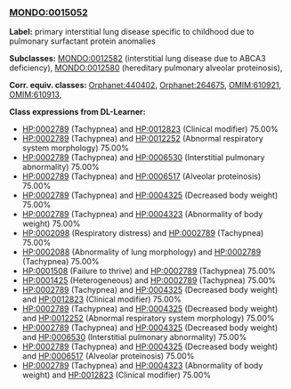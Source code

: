 
### [MONDO:0015052](http://purl.obolibrary.org/obo/MONDO_0015052)
**Label:** primary interstitial lung disease specific to childhood due to pulmonary surfactant protein anomalies

**Subclasses:** [MONDO:0012582](http://purl.obolibrary.org/obo/MONDO_0012582) (interstitial lung disease due to ABCA3 deficiency), [MONDO:0012580](http://purl.obolibrary.org/obo/MONDO_0012580) (hereditary pulmonary alveolar proteinosis), 

**Corr. equiv. classes:** [Orphanet:440402](http://www.orpha.net/ORDO/Orphanet_440402), [Orphanet:264675](http://www.orpha.net/ORDO/Orphanet_264675), [OMIM:610921](http://purl.obolibrary.org/obo/OMIM_610921), [OMIM:610913](http://purl.obolibrary.org/obo/OMIM_610913), 

**Class expressions from DL-Learner:**

- [HP:0002789](http://purl.obolibrary.org/obo/HP_0002789) (Tachypnea) and [HP:0012823](http://purl.obolibrary.org/obo/HP_0012823) (Clinical modifier) 75.00%
- [HP:0002789](http://purl.obolibrary.org/obo/HP_0002789) (Tachypnea) and [HP:0012252](http://purl.obolibrary.org/obo/HP_0012252) (Abnormal respiratory system morphology) 75.00%
- [HP:0002789](http://purl.obolibrary.org/obo/HP_0002789) (Tachypnea) and [HP:0006530](http://purl.obolibrary.org/obo/HP_0006530) (Interstitial pulmonary abnormality) 75.00%
- [HP:0002789](http://purl.obolibrary.org/obo/HP_0002789) (Tachypnea) and [HP:0006517](http://purl.obolibrary.org/obo/HP_0006517) (Alveolar proteinosis) 75.00%
- [HP:0002789](http://purl.obolibrary.org/obo/HP_0002789) (Tachypnea) and [HP:0004325](http://purl.obolibrary.org/obo/HP_0004325) (Decreased body weight) 75.00%
- [HP:0002789](http://purl.obolibrary.org/obo/HP_0002789) (Tachypnea) and [HP:0004323](http://purl.obolibrary.org/obo/HP_0004323) (Abnormality of body weight) 75.00%
- [HP:0002098](http://purl.obolibrary.org/obo/HP_0002098) (Respiratory distress) and [HP:0002789](http://purl.obolibrary.org/obo/HP_0002789) (Tachypnea) 75.00%
- [HP:0002088](http://purl.obolibrary.org/obo/HP_0002088) (Abnormality of lung morphology) and [HP:0002789](http://purl.obolibrary.org/obo/HP_0002789) (Tachypnea) 75.00%
- [HP:0001508](http://purl.obolibrary.org/obo/HP_0001508) (Failure to thrive) and [HP:0002789](http://purl.obolibrary.org/obo/HP_0002789) (Tachypnea) 75.00%
- [HP:0001425](http://purl.obolibrary.org/obo/HP_0001425) (Heterogeneous) and [HP:0002789](http://purl.obolibrary.org/obo/HP_0002789) (Tachypnea) 75.00%
- [HP:0002789](http://purl.obolibrary.org/obo/HP_0002789) (Tachypnea) and [HP:0004325](http://purl.obolibrary.org/obo/HP_0004325) (Decreased body weight) and [HP:0012823](http://purl.obolibrary.org/obo/HP_0012823) (Clinical modifier) 75.00%
- [HP:0002789](http://purl.obolibrary.org/obo/HP_0002789) (Tachypnea) and [HP:0004325](http://purl.obolibrary.org/obo/HP_0004325) (Decreased body weight) and [HP:0012252](http://purl.obolibrary.org/obo/HP_0012252) (Abnormal respiratory system morphology) 75.00%
- [HP:0002789](http://purl.obolibrary.org/obo/HP_0002789) (Tachypnea) and [HP:0004325](http://purl.obolibrary.org/obo/HP_0004325) (Decreased body weight) and [HP:0006530](http://purl.obolibrary.org/obo/HP_0006530) (Interstitial pulmonary abnormality) 75.00%
- [HP:0002789](http://purl.obolibrary.org/obo/HP_0002789) (Tachypnea) and [HP:0004325](http://purl.obolibrary.org/obo/HP_0004325) (Decreased body weight) and [HP:0006517](http://purl.obolibrary.org/obo/HP_0006517) (Alveolar proteinosis) 75.00%
- [HP:0002789](http://purl.obolibrary.org/obo/HP_0002789) (Tachypnea) and [HP:0004323](http://purl.obolibrary.org/obo/HP_0004323) (Abnormality of body weight) and [HP:0012823](http://purl.obolibrary.org/obo/HP_0012823) (Clinical modifier) 75.00%


